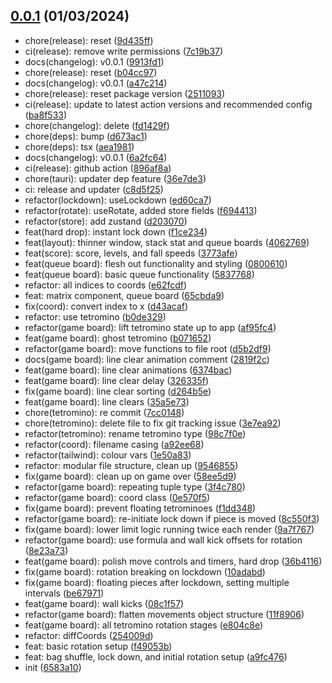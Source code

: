 ## [0.0.1](https://github.com/Daniel-Knights/tetris/tags) (01/03/2024)

- chore(release): reset ([9d435ff](https://github.com/Daniel-Knights/tetris/commit/9d435ffaed57f80be55a79fc1a46fa8b8aaf024c))
- ci(release): remove write permissions ([7c19b37](https://github.com/Daniel-Knights/tetris/commit/7c19b3772842375c8812f1a2b15212a9d89f43af))
- docs(changelog): v0.0.1 ([9913fd1](https://github.com/Daniel-Knights/tetris/commit/9913fd1e2e050508b71a1b730298fa344ab38003))
- chore(release): reset ([b04cc97](https://github.com/Daniel-Knights/tetris/commit/b04cc97dd8cd5ef858ded97d3e2ffac9deb2096b))
- docs(changelog): v0.0.1 ([a47c214](https://github.com/Daniel-Knights/tetris/commit/a47c2145188c8dc2c752af53758ab5e54dacc57d))
- chore(release): reset package version ([2511093](https://github.com/Daniel-Knights/tetris/commit/2511093d56845535b4dc110565945ea247a81ea0))
- ci(release): update to latest action versions and recommended config ([ba8f533](https://github.com/Daniel-Knights/tetris/commit/ba8f53325ab50a31059b6ee0d2e17d1baa955634))
- chore(changelog): delete ([fd1429f](https://github.com/Daniel-Knights/tetris/commit/fd1429f87ac50e0bbc5840e1f2effc824f036bf9))
- chore(deps): bump ([d673ac1](https://github.com/Daniel-Knights/tetris/commit/d673ac1936619b24009501aa6b74f47b0c069493))
- chore(deps): tsx ([aea1981](https://github.com/Daniel-Knights/tetris/commit/aea1981edf63a6635ade6d87b29a649d0f942ca2))
- docs(changelog): v0.0.1 ([6a2fc64](https://github.com/Daniel-Knights/tetris/commit/6a2fc648abbf055884237e58bf7b9ac7f3ffa505))
- ci(release): github action ([896af8a](https://github.com/Daniel-Knights/tetris/commit/896af8ad9c4affd15d14824d6cbbc797e16c7956))
- chore(tauri): updater dep feature ([36e7de3](https://github.com/Daniel-Knights/tetris/commit/36e7de3706408e00cc2a27a0c0fcd7924fdf6fc5))
- ci: release and updater ([c8d5f25](https://github.com/Daniel-Knights/tetris/commit/c8d5f2576c39654365b4625d0434a7fede43154c))
- refactor(lockdown): useLockdown ([ed60ca7](https://github.com/Daniel-Knights/tetris/commit/ed60ca77bdb2a001cbf2953dd6ecdd5878096038))
- refactor(rotate): useRotate, added store fields ([f694413](https://github.com/Daniel-Knights/tetris/commit/f6944135f9f86d263ba777f95b56bb5a37ae4e03))
- refactor(store): add zustand ([d203070](https://github.com/Daniel-Knights/tetris/commit/d203070aab079c9ce986bb3f305e6369a0799b9f))
- feat(hard drop): instant lock down ([f1ce234](https://github.com/Daniel-Knights/tetris/commit/f1ce2344490d154eec980987c94abf101a5aaf13))
- feat(layout): thinner window, stack stat and queue boards ([4062769](https://github.com/Daniel-Knights/tetris/commit/4062769c97b79e78cb1f7c7e2827f42e5af24b74))
- feat(score): score, levels, and fall speeds ([3773afe](https://github.com/Daniel-Knights/tetris/commit/3773afee738dd2a6c06712f08a8fc028e6bbdc9a))
- feat(queue board): flesh out functionality and styling ([0800610](https://github.com/Daniel-Knights/tetris/commit/08006108ba5bc772071d64cdbf72fc149f6dd0de))
- feat(queue board): basic queue functionality ([5837768](https://github.com/Daniel-Knights/tetris/commit/5837768102bab7da8a2186efc488513c13024802))
- refactor: all indices to coords ([e62fcdf](https://github.com/Daniel-Knights/tetris/commit/e62fcdfa62b1c1ca9b7ac9d26549c30d933a8e5c))
- feat: matrix component, queue board ([65cbda9](https://github.com/Daniel-Knights/tetris/commit/65cbda9e5daf12de5e8b6c81bb0b45b083ab7484))
- fix(coord): convert index to x ([d43acaf](https://github.com/Daniel-Knights/tetris/commit/d43acaf76925bbd0467a10800a42880872838ae4))
- refactor: use tetromino ([b0de329](https://github.com/Daniel-Knights/tetris/commit/b0de329d01beded3f4634e28d01132b2c4a35612))
- refactor(game board): lift tetromino state up to app ([af95fc4](https://github.com/Daniel-Knights/tetris/commit/af95fc49d095f243fd1c9db4bd8da7908e174631))
- feat(game board): ghost tetromino ([b071652](https://github.com/Daniel-Knights/tetris/commit/b0716521256448b18ede5def867ec40507638e6f))
- refactor(game board): move functions to file root ([d5b2df9](https://github.com/Daniel-Knights/tetris/commit/d5b2df9efdf3411f3ff312b0346189deb67833e0))
- docs(game board): line clear animation comment ([2819f2c](https://github.com/Daniel-Knights/tetris/commit/2819f2cb7ed990c8db6e7fe3f54c43cba4c301d0))
- feat(game board): line clear animations ([6374bac](https://github.com/Daniel-Knights/tetris/commit/6374bac5a166bb7ac47a1c6c7ca2b696f149be87))
- feat(game board): line clear delay ([326335f](https://github.com/Daniel-Knights/tetris/commit/326335f814eac900f0b29bae8d03fc83eaea5333))
- fix(game board): line clear sorting ([d264b5e](https://github.com/Daniel-Knights/tetris/commit/d264b5eebb05412bf466c368b7ef6f0929a89392))
- feat(game board): line clears ([35a5e73](https://github.com/Daniel-Knights/tetris/commit/35a5e7391d016b737076eea8b6269e35268ac67d))
- chore(tetromino): re commit ([7cc0148](https://github.com/Daniel-Knights/tetris/commit/7cc01488cf7d3c32dab672a63c6a77e54206633b))
- chore(tetromino): delete file to fix git tracking issue ([3e7ea92](https://github.com/Daniel-Knights/tetris/commit/3e7ea921172163f45431d2658c396d4ea24c4c03))
- refactor(tetromino): rename tetromino type ([98c7f0e](https://github.com/Daniel-Knights/tetris/commit/98c7f0e52af099d0ae7ac5180c0c16201980e9ba))
- refactor(coord): filename casing ([a92ee68](https://github.com/Daniel-Knights/tetris/commit/a92ee6864f00285d5ecf5eabe4b18584144a1d94))
- refactor(tailwind): colour vars ([1e50a83](https://github.com/Daniel-Knights/tetris/commit/1e50a83f8bcef588e06100bf2ea929057d075aff))
- refactor: modular file structure, clean up ([9546855](https://github.com/Daniel-Knights/tetris/commit/95468559b95520e052073337fd4ec7dd393a9c7d))
- fix(game board): clean up on game over ([58ee5d9](https://github.com/Daniel-Knights/tetris/commit/58ee5d942e6e042d7bb95148d86a9ff3c45ca7db))
- refactor(game board): repeating tuple type ([3f4c780](https://github.com/Daniel-Knights/tetris/commit/3f4c780ddc2a47e84ce189d75359f2ebac8adb5a))
- refactor(game board): coord class ([0e570f5](https://github.com/Daniel-Knights/tetris/commit/0e570f555072b5ea8d6e6136fc430b7a51bc6ebe))
- fix(game board): prevent floating tetrominoes ([f1dd348](https://github.com/Daniel-Knights/tetris/commit/f1dd3481263b911f847e5e571a9787c7b9290ddf))
- refactor(game board): re-initiate lock down if piece is moved ([8c550f3](https://github.com/Daniel-Knights/tetris/commit/8c550f3fc618af0d385abe186b2147902b44f7e7))
- fix(game board): lower limit logic running twice each render ([9a7f767](https://github.com/Daniel-Knights/tetris/commit/9a7f76755406ee873b331764fb37a024f61a47da))
- refactor(game board): use formula and wall kick offsets for rotation ([8e23a73](https://github.com/Daniel-Knights/tetris/commit/8e23a7303240e6e2f052c3d67b9a1e64c901e1a9))
- feat(game board): polish move controls and timers, hard drop ([36b4116](https://github.com/Daniel-Knights/tetris/commit/36b4116339db99c1c14c6603f26f07bca21db245))
- fix(game board): rotation breaking on lockdown ([10adabd](https://github.com/Daniel-Knights/tetris/commit/10adabd5e05e2c0c24ae16a0c451b753549c71b5))
- fix(game board): floating pieces after lockdown, setting multiple intervals ([be67971](https://github.com/Daniel-Knights/tetris/commit/be67971a268df6b11ad9a1fd1e59acf79c35eb79))
- feat(game board): wall kicks ([08c1f57](https://github.com/Daniel-Knights/tetris/commit/08c1f576ed7de567635760dcd85399be95248a65))
- refactor(game board): flatten movements object structure ([11f8906](https://github.com/Daniel-Knights/tetris/commit/11f89064c8317bab44e3a4948cc8bdb033fe37b0))
- feat(game board): all tetromino rotation stages ([e804c8e](https://github.com/Daniel-Knights/tetris/commit/e804c8ef8417ca566d385e008934b1bf72ee8fef))
- refactor: diffCoords ([254009d](https://github.com/Daniel-Knights/tetris/commit/254009db5766db8aff8a8a232db6190e20c280e7))
- feat: basic rotation setup ([f49053b](https://github.com/Daniel-Knights/tetris/commit/f49053b8e5ce31f8a01476dc0f57314467dd078c))
- feat: bag shuffle, lock down, and initial rotation setup ([a9fc476](https://github.com/Daniel-Knights/tetris/commit/a9fc476038d5578c2b75b0a2e9cb6b46d88cea02))
- init ([6583a10](https://github.com/Daniel-Knights/tetris/commit/6583a101820eae6904719862515ce980ca71ad4f))